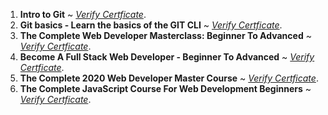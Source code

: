 1. **Intro to Git** ~ [_Verify Certficate_](https://www.udemy.com/certificate/UC-FD222S7Q/).
2. **Git basics - Learn the basics of the GIT CLI** ~ [_Verify Certficate_](https://www.udemy.com/certificate/UC-9BHREQJN/).
3. **The Complete Web Developer Masterclass: Beginner To Advanced** ~ [_Verify Certficate_](https://www.udemy.com/certificate/UC-a8ee7a7f-4cd2-4fe7-a98d-927dd4bc48d7/).
4. **Become A Full Stack Web Developer - Beginner To Advanced** ~ [_Verify Certficate_](https://www.udemy.com/certificate/UC-7f8adac7-99df-4566-9776-7646732db61c/).
5. **The Complete 2020 Web Developer Master Course** ~ [_Verify Certficate_](https://www.udemy.com/certificate/UC-944db3f1-7ac2-44f0-8a8c-b8349101d8ba/).
6. **The Complete JavaScript Course For Web Development Beginners** ~ [_Verify Certficate_](https://www.udemy.com/certificate/UC-a877d8c4-e376-408a-9f89-d27ea6474e28/).
